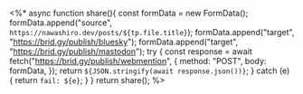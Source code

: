 <%*
async function share(){
	const formData = new FormData();
	formData.append("source", `https://nawashiro.dev/posts/${tp.file.title}`);
	formData.append("target", "https://brid.gy/publish/bluesky");
	formData.append("target", "https://brid.gy/publish/mastodon");
	try {
		const response = await fetch("https://brid.gy/publish/webmention", {
			method: "POST",
			body: formData,
		});
		return `${JSON.stringify(await response.json())}`;
	} catch (e) {
		return `fail: ${e}`;
	}
}
return share();
%>